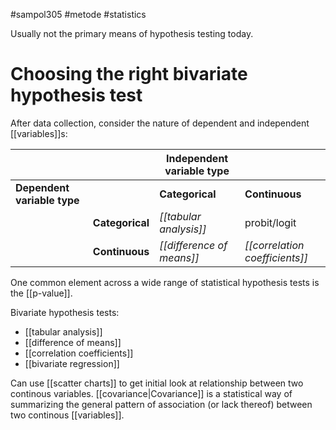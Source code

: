 #sampol305 #metode #statistics 

Usually not the primary means of hypothesis testing today. 

# Choosing the right bivariate hypothesis test
After data collection, consider the nature of dependent and independent [[variables]]s: 

|                         |             | **Independent variable type** |                         |
| ----------------------- | ----------- | ------------------------- | ----------------------- |
| **Dependent variable type** |             | **Categorical**               | **Continuous**              |
|                         | **Categorical** |*[[tabular analysis]]*           | probit/logit            |
|                         | **Continuous**  |*[[difference of means]]*        | *[[correlation coefficients]]* |


One common element across a wide range of statistical hypothesis tests is the [[p-value]]. 

Bivariate hypothesis tests:
- [[tabular analysis]]
- [[difference of means]]
- [[correlation coefficients]]
- [[bivariate regression]]

Can use [[scatter charts]] to get initial look at relationship between two continous variables. [[covariance|Covariance]] is a statistical way of summarizing the general pattern of association (or lack thereof) between two continous [[variables]].